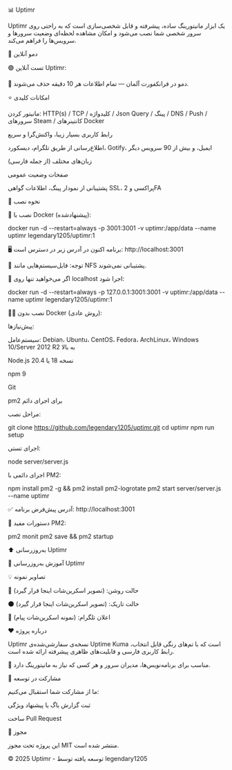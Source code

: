 📊 Uptimr

Uptimr یک ابزار مانیتورینگ ساده، پیشرفته و قابل شخصی‌سازی است که به راحتی روی سرور شخصی شما نصب می‌شود و امکان مشاهده لحظه‌ای وضعیت سرورها و سرویس‌ها را فراهم می‌کند.

🎯 دمو آنلاین

🟢 تست آنلاین Uptimr:

📍 دمو در فرانکفورت آلمان — تمام اطلاعات هر 10 دقیقه حذف می‌شوند.

⭐ امکانات کلیدی

مانیتور کردن: HTTP(s) / TCP / کلیدواژه / Json Query / پینگ / DNS / Push / سرورهای Steam / کانتینرهای Docker

رابط کاربری بسیار زیبا، واکنش‌گرا و سریع

اطلاع‌رسانی از طریق تلگرام، دیسکورد، Gotify، ایمیل، و بیش از 90 سرویس دیگر

زبان‌های مختلف (از جمله فارسی)

صفحات وضعیت عمومی

پشتیبانی از نمودار پینگ، اطلاعات گواهی SSL، پراکسی و 2FA

🔧 نحوه نصب

🐳 نصب با Docker (پیشنهادشده):

docker run -d --restart=always -p 3001:3001 -v uptimr:/app/data --name uptimr legendary1205/uptimr:1

🖥 برنامه اکنون در آدرس زیر در دسترس است:
http://localhost:3001

🛑 توجه: فایل‌سیستم‌هایی مانند NFS پشتیبانی نمی‌شوند.

📌 اگر می‌خواهید تنها روی localhost اجرا شود:

docker run -d --restart=always -p 127.0.0.1:3001:3001 -v uptimr:/app/data --name uptimr legendary1205/uptimr:1

💪🏻 نصب بدون Docker (روش عادی):

پیش‌نیازها:

سیستم‌عامل: Debian، Ubuntu، CentOS، Fedora، ArchLinux، Windows 10/Server 2012 R2 به بالا

Node.js نسخه 18 یا 20.4

npm 9

Git

pm2 برای اجرای دائم

مراحل نصب:

git clone https://github.com/legendary1205/uptimr.git
cd uptimr
npm run setup

اجرای تستی:

node server/server.js

اجرای دائمی با PM2:

npm install pm2 -g && pm2 install pm2-logrotate
pm2 start server/server.js --name uptimr

✅ آدرس پیش‌فرض برنامه:
http://localhost:3001

📌 دستورات مفید PM2:

pm2 monit
pm2 save && pm2 startup

⬆️ به‌روزرسانی Uptimr

📘 آموزش به‌روزرسانی Uptimr

💡 تصاویر نمونه

🔆 حالت روشن:
(تصویر اسکرین‌شات اینجا قرار گیرد)

🌑 حالت تاریک:
(تصویر اسکرین‌شات اینجا قرار گیرد)

📱 اعلان تلگرام:
(نمونه اسکرین‌شات پیام)

❤️ درباره پروژه

Uptimr نسخه‌ی سفارشی‌شده‌ی Uptime Kuma است که با تم‌های رنگی قابل انتخاب، رابط کاربری فارسی و قابلیت‌های ظاهری پیشرفته ارائه شده است.

🎯 مناسب برای برنامه‌نویس‌ها، مدیران سرور و هر کسی که نیاز به مانیتورینگ دارد.

🧩 مشارکت در توسعه

ما از مشارکت شما استقبال می‌کنیم:

ثبت گزارش باگ یا پیشنهاد ویژگی

ساخت Pull Request

📜 مجوز

این پروژه تحت مجوز MIT منتشر شده است.

© 2025 Uptimr - توسعه یافته توسط legendary1205

